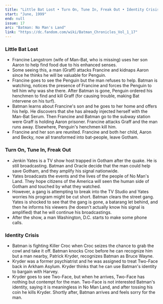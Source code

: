 ```yaml
---
title: "Little Bat Lost • Turn On, Tune In, Freak Out • Identity Crisis"
start: "June, 1999"
end: null
issue: 17
arc: "Batman: No Man's Land"
link: "https://dc.fandom.com/wiki/Batman_Chronicles_Vol_1_17"
---
```

### Little Bat Lost
- Francine Langstrom (wife of Man-Bat, who is missing) uses her son Aaron to help find food due to his enhanced senses.
- Some seeing this, a man (Graff) attacks Francine and kidnaps Aaron since he thinks he will be valuable for Penguin.
- Francine goes to see the Penguin but the man refuses to help. Batman is watching, notices the presence of Francine and forces the Penguin to tell him why was she there. After Batman is gone, Penguin ordered his henchmen to find and kill Graff (for causing trouble, making Bat intervene on his turf).
- Batman learns about Francine's son and he goes to her home and offers his help. He discovers that she has already injected herself with the Man-Bat Serum. Then Francine and Batman go to the subway station were Graff is holding Aaron prisoner. Francine attacks Graff and the man runs away. Elsewhere, Penguin's henchmen kill him.
- Francine and her son are reunited. Francine and both her child, Aaron and Becky, now all transformed into bat-people, leave Gotham.

### Turn On, Tune In, Freak Out
- Jenkin Yates is a TV show host trapped in Gotham after the quake. He is still broadcasting. Batman and Oracle decide that the man could help save Gotham, and they amplify his signal nationwide.
- Yates broadcasts the events and the lives of the people of No Man's Land. They hope citizens of the  America will seen the human side of Gotham and touched by what they watched. 
- However, a gang is attempting to break into the TV Studio and Yates worries his program might be cut short. Batman clears the street gang. Yates is shocked to see that the gang is gone, a batarang let behind, and then he informs his viewers (he doesn't actually know his signal is amplified) that he will continue his broadcastings.
- After the show, a man Washington, D.C. starts to make some phone calls.

### Identity Crisis
- Batman is fighting Killer Croc when Croc seizes the chance to grab the cowl and take it off. Batman knocks Croc before he can recognize him but a man nearby, Patrick Kryder, recognizes Batman as Bruce Wayne.
- Kryder was a former psychiatrist and he was assigned to treat Two-Face back in Arkham Asylum. Kryder thinks that he can use Batman's identity to bargain with Harvey.
- Kryder goes to see Two-Face, but when he arrives, Two-Face has nothing but contempt for the man. Two-Face is not interested Batman's identity, saying it is meaningless in No Man Land, and after tossing his coin he kills Kryder. Shortly after, Batman arrives and feels sorry for the man.
